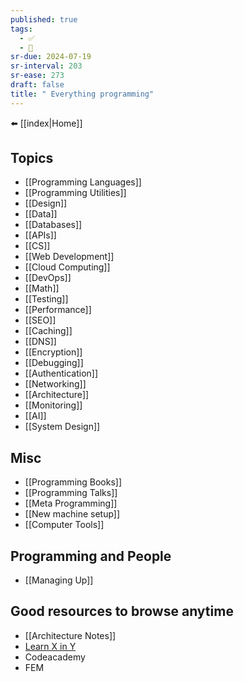 ```yaml
---
published: true
tags:
  - ✅
  - 🧭
sr-due: 2024-07-19
sr-interval: 203
sr-ease: 273
draft: false
title: " Everything programming"
---
```

⬅️ [[index|Home]]

## Topics 
- [[Programming Languages]]
- [[Programming Utilities]]
- [[Design]]
- [[Data]]
- [[Databases]]
- [[APIs]]
- [[CS]]
- [[Web Development]]
- [[Cloud Computing]]
- [[DevOps]]
- [[Math]]
- [[Testing]]
- [[Performance]]
- [[SEO]]
- [[Caching]]
- [[DNS]]
- [[Encryption]]
- [[Debugging]]
- [[Authentication]]
- [[Networking]]
- [[Architecture]]
- [[Monitoring]]
- [[AI]]
- [[System Design]]

## Misc
- [[Programming Books]]
- [[Programming Talks]]
- [[Meta Programming]]
- [[New machine setup]]
- [[Computer Tools]]

## Programming and People
- [[Managing Up]]

## Good resources to browse anytime
- [[Architecture Notes]]
- [Learn X in Y](https://learnxinyminutes.com/)
- Codeacademy
- FEM

